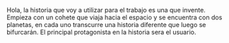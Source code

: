 Hola, la historia que voy a utilizar para el trabajo es una que invente. Empieza con un cohete que viaja hacia el espacio y se encuentra con dos planetas, en cada uno transcurre una historia diferente que luego se bifurcarán. El principal protagonista en la historia sera el usuario.
